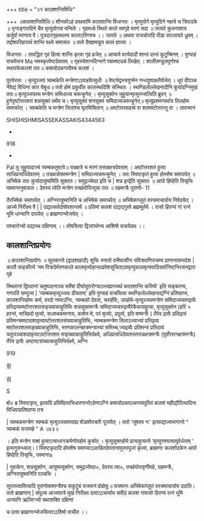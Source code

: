 +++
title = "२१ कालशान्तिविधिः"

+++
॥कालशान्तिविधिः॥ शौनकोऽहं प्रवक्ष्यामि कालशान्ति विधानतः । मृत्युयोगे मृत्युदिने नक्षत्रे च त्रिपादके ॥ भृग्वङ्गारदिने चैव मृत्युयोगस मन्विते । गृहमध्ये स्थिते काले स्वगृहे मरणं सदा ॥ जायते कुलनाशाय कर्तुर्वा मरणाय वै। पुत्रदारगृहस्थस्य कालाऽरिणश्च ।। जायते ॥ अथवा राजचोरादि पीडा सञ्जायते ध्रुवम् । तद्दोषपरिहारार्थ शान्ति वक्ष्ये समासतः ॥ ततो दैवज्ञमाहूय कालं ज्ञात्वा ।

विधानतः । तावद्धितं गृहं हित्वा शान्ति कृत्वा गृहं व्रजेत् ॥ आचार्य वरयेदादौ शान्तं दान्तं कुटुम्बिनम् । पुण्याहं वाचयेत्तत्र Ma नमस्कृत्वेष्टदेवताम् ॥ गृहस्येशानदिग्भागे पद्ममष्टदळं लिखेत् । शालीतण्डुलपूर्णश्च स्थापयेत्कलशं ततः॥ कषायोदकगव्यैश्च कलशं ।

पूरयेत्ततः । मृत्युञ्जयं त्र्यम्बकेति मन्त्रेणाऽऽवाहयेत्सुधीः ॥ वेष्टयेद्वस्त्रयुग्मेन गन्धपुष्पाक्षतैर्यजेत् । धूपं दीपञ्च नैवेद्यं विधिना कार येबुधः॥ ततो होमं प्रकुर्वीत कालस्थदिशि संस्थितः । स्थण्डिलोल्लेखनादीनि कुर्यादग्निमुखं ततः॥ मृत्युञ्जयस्य मन्त्रेण समिधाज्य चरून्हुनेत् । मृत्युसूक्तेन जुहुयान्मृत्युनभ्यत्विति ब्रुवन् ॥ हुनेदृष्टोत्तरशतं शन्नसूक्तं तथैव च। मृत्युसूक्तं शनसूक्तं समिदाज्यचरून्हुनेत्॥ मृत्युप्रशमनार्थाय तिलहोम समाचरेत् । त्र्यम्बकेति च मन्त्रेण तिलांश्च घृतमिश्रितान् ॥ अष्टोत्तरसहस्रं वा शतमष्टोत्तरन्तु वा । तावन्मानं

SHISHISHMISASSEKASSAKIS4344563

-

918

-

Pal तु जुहुयादाज्यं त्र्यम्बकतुष्टये॥ यन्नक्षत्रे च मरणं तत्तन्नक्षत्रदेवताम् । अष्टोत्तरशतं हुत्वा साधिप्रत्यधिदेवताम् ॥ तन्नक्षत्रोक्तमन्त्रेण | समिदाज्यचरून्हुनेत् । ततः स्विष्टकृतं हुत्वा होमशेष समापयेत् ॥ अभिषेकं ततः कुर्यादायुष्यमिति सूक्ततः। समुद्रज्येष्ठा इति च | शन्न इन्द्रेति सूक्ततः ॥ आपो हिष्ठेति तिसृभिः पवमानानुवाकतः। देवस्य त्वेति मन्त्रेण तच्छंयोरित्यूचा ततः ॥ ग्रहमन्त्रैः पुराणो- 11

तैरभिषेकं समापयेत् । अग्निरायुष्मानिति च अभिषेकं समाचरेत् ॥ अभिषेकाप्लुतं वस्त्रमाचार्याय निवेदयेत् । आज्ये निरीक्ष्य वै | | दद्यात्सर्वदोषोपशान्तये ॥ प्रतिमां कलशं दद्याद्गुरवे ब्रह्ममूर्तये । वासो हिरण्यं गां रत्नं भूमि धान्यानि दापयेत् ॥ ब्राह्मणान्भोजयेत् ।

पश्चात्तेभ्यो दद्याच्च दक्षिणाम् ।। तोषयित्वा द्विजांस्तेभ्य आशिषो वाचयेदथ ।।
## कालशान्तिप्रयोगः
॥ कालशान्तिप्रयोगः ॥ सूतकान्ते (द्वादशाहादौ) शुचिः स्नातो दर्भेष्वासीनः पवित्रपाणिराचम्य प्राणानायम्यदेश | कालौ सङ्कीर्त्य 'मम पित्रादेर्मरणकाले कालमृत्योहान्तःप्रवेशसूचिताऽपमृत्युकालमृत्यवादिसर्वानिष्टनिरसनद्वारा गृहे

स्थितानां द्विपदानां चतुष्पदानाञ्च सर्वेषां दीर्घायुरारोग्याऽभयप्राप्त्यर्थ कालशान्ति करिष्ये' इति सङ्कल्प्य, गणपतिं सम्पूज्य | 'व्यम्बकमृत्युञ्जयः प्रीयताम्' इति पुण्याहं वाचयित्वा स्थण्डिलोल्लेखनाद्यग्निं प्रतिष्ठाप्य, कालशान्तिहोमः कर्म, वरदो नामाऽग्निः, त्र्यम्बको देवता, चरुर्हविः, उपहोमे-मृत्युञ्जयमन्त्रेण समिदाज्यचरुद्रव्यैः प्रतिद्रव्यमष्टोत्तरशतसङ्ख्याकाहुतिभिः शन्नसूक्तमन्त्रैः समिदाज्यचरुद्रव्यैरेकैकयाहुत्या, मृत्युसूक्तेन (हरि ५ हरन्तं, माच्छिदो मृत्यो, सधश्चकमानाय, कामेन मे, परं मृत्योः, प्रपूर्व्य, इति षण्मन्त्रैः ) तैरेव द्रव्यैः प्रतिद्रव्यं प्रतिमन्त्रमष्टादशावृत्याष्टोत्तरशतसंख्याकाहुतिभिः, न्यम्बकमन्त्रेण तिलाऽज्याभ्यां प्रतिद्रव्य मष्टोत्तरशतसङ्ख्याकाहुतिभिः, मरणकालनक्षत्रमन्त्राभ्यां समिच्च,ज्यद्रव्यैः प्रतिमन्त्रं प्रतिदव्यं चतुःपञ्चाशदावृत्याऽष्टोत्तरशत सङ्ख्याकाहुतिभिर्यक्ष्ये, अधिप्रत्यधिदेवतास्तत्तन्नक्षत्रमन्त्रैः (पूर्वोत्तरनक्षत्रमन्त्रैः) तैरेव द्रव्यैः अष्टाष्टसंख्याकाहुतिभिर्यक्ष्ये, अग्निः

919

황

쇰

S

बो० ब्र स्विष्टकृत्, इत्यादि प्रतिष्ठिताभिधारणान्तेऽग्रेणाऽग्निं कषायोदकपञ्चगव्यपूरितं कलशं महीद्यौरित्यादिना विधिवत्प्रतिष्ठाप्य तत्र

| त्र्यम्बकमन्त्रेण त्र्यम्बकं मृत्युञ्जयमावाह्य षोडशोपचारैः पूजयेत् । ततो ‘जुषस्व नः' इत्याद्याज्यभागान्ते “ त्र्यम्बकं यजामहे " A ॥४३॥

। इति मन्त्रेण पक्वं हुत्वाऽन्वाधानक्रमेणोपहोमं कुर्यात् । मृत्युसूक्तहोमे प्रत्याहुत्यन्ते ‘मृत्युनश्यत्वायुर्वर्धताम् ' इत्यनुसन्ध्यात्। I स्विष्टकृदादि होमशेष समाप्याऽऽवाहितदेवतानामुत्तरपूजां कृत्वा, ब्राह्मणाः कलशोदकेन आपो हिष्ठेति तिसृभिः, पवमानाs

| नुवाकेन, शन्नसूक्तेन, आयुष्यसूक्तेन, समुद्रज्येष्ठा०, देवस्य त्वा०, तच्छंयोरावृणीमहे, ग्रहमन्त्रैः, अग्निरायुष्मानिति पञ्चभिः ।

सुरास्त्वामित्यादि पुराणोक्तमन्त्रैश्च सकुटुंबं यजमानं प्रोक्षेयुः॥ यजमानः अभिषेकाप्लुतं वस्त्रमाचार्याय ददाति। ततो ब्राह्मणान् | संपूज्य आज्यपात्रे मुखं निरीक्ष्य दत्वाऽऽचार्याय सपीठं कलशं गांवासो हिरण्यं रत्नं भूमि धान्यानि ऋत्विग्भ्यो यथाशक्ति दक्षिणां

च दत्वा ब्राह्मणान्भोजयित्वाऽऽशिषो वाचीत ।।